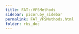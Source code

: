 ```yaml
---
title: FAT::VFSMethods
sidebar: picoruby_sidebar
permalink: FAT_VFSMethods.html
folder: rbs_doc
---
```

